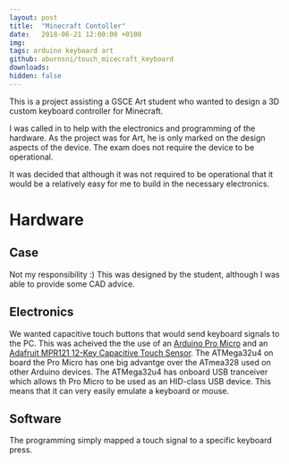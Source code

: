 ```yaml
---
layout: post
title:  "Minecraft Contoller"
date:   2018-06-21 12:00:00 +0100
img: 
tags: arduino keyboard art
github: aburnsni/touch_micecraft_keyboard
downloads:
hidden: false
---
```

This is a project assisting a GSCE Art student who wanted to design a 3D custom keyboard controller for Minecraft.

I was called in to help with the electronics and programming of the hardware.  As the project was for Art, he is only marked on the design aspects of the device.  The exam does not require the device to be operational.

It was decided that although it was not required to be operational that it would be a relatively easy for me to build in the necessary electronics.

# Hardware

## Case

Not my responsibility :)  This was designed by the student, although I was able to provide some CAD advice.

## Electronics

We wanted capacitive touch buttons that would send keyboard signals to the PC.  This was acheived the the use of an [Arduino Pro Micro][pro_micro] and an [Adafruit MPR121 12-Key Capacitive Touch Sensor][mpr121].  The ATMega32u4 on board the Pro Micro has one big advantge over the ATmea328 used on other Arduino devices.  The ATMega32u4 has onboard USB tranceiver which allows th Pro Micro to be used as an HID-class USB device.  This means that it can very easily emulate a keyboard or mouse.

## Software
The programming simply mapped a touch signal to a specific keyboard press.

[pro_micro]: https://www.sparkfun.com/products/12640
[mpr121]: https://learn.adafruit.com/adafruit-mpr121-12-key-capacitive-touch-sensor-breakout-tutorial/overview